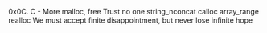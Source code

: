 0x0C. C - More malloc, free
Trust no one
string_nconcat
calloc
array_range
realloc
We must accept finite disappointment, but never lose infinite hope
